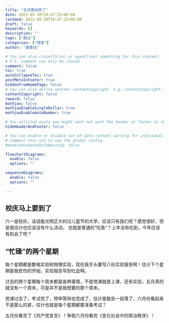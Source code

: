 ```yaml
---
title: "五月要结束了"
date: 2021-05-30T19:47:25+08:00
lastmod: 2021-05-30T19:47:25+08:00
draft: false
keywords: []
description: ""
tags: ["最近"]
categories: ["随笔"]
author: "墨墨线"

# You can also close(false) or open(true) something for this content.
# P.S. comment can only be closed
comment: false
toc: true
autoCollapseToc: true
postMetaInFooter: true
hiddenFromHomePage: false
# You can also define another contentCopyright. e.g. contentCopyright: "This is another copyright."
contentCopyright: false
reward: false
mathjax: false
mathjaxEnableSingleDollar: true
mathjaxEnableAutoNumber: true

# You unlisted posts you might want not want the header or footer to show
hideHeaderAndFooter: false

# You can enable or disable out-of-date content warning for individual post.
# Comment this out to use the global config.
#enableOutdatedInfoWarning: false

flowchartDiagrams:
  enable: false
  options: ""

sequenceDiagrams: 
  enable: false
  options: ""

---
```


<!--more-->

## 校庆马上要到了
六一是校庆，话说能光明正大的过儿童节的大学，应该只有我们吧？感觉很好，但是我估计也应该没有什么活动，
也就是普通的“吃鱼”？上年没有吃到，今年应该有机会了吧？

## “忙碌”的两个星期
每个星期都是数电实验和物理实验，现在我手头要写八份实验报告啊！估计下个星期是我悲伤的开始，实验报告写到吐血啊。

过去的两个星期每个周末都是各种事情，不是党课就是上课，还有实验，五月真的就没有一个周末，可是并不是我想要的那个周末。

党课过去了，考试完了，预申答辩也完成了，估计是能告一段落了，六月份看起来不是那么的紧，估计也就是每个星期都要准备考试？

五月份看完了《共产党宣言》！争取六月份看完《变化社会中的政治秩序》！
